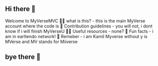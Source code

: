 ## Hi there 👋
Welcome to MyVerseMVC
🙋‍♀️ what is this? - this is the main MyVerse account where the code is
🌈 Contribution guidelines - you will not, i dont know if i will finish MyVerseU
👩‍💻 Useful resources - none?
🍿 Fun facts - i am in earltendo network!
🧙 Remeber - i am Kamil
Myverse without y is MVerse and MV stands for Miiverse
## bye there 👋
